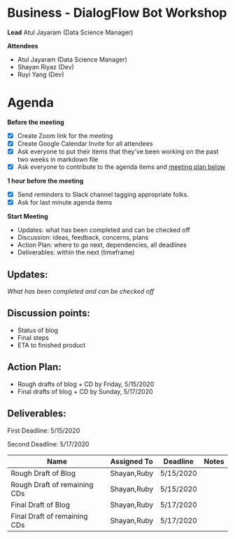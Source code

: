# Business - DialogFlow Bot Workshop

**Lead**
Atul Jayaram (Data Science Manager)

**Attendees**

* Atul Jayaram (Data Science Manager)
* Shayan Riyaz (Dev)
* Ruyi Yang (Dev)

# Agenda

**Before the meeting**

- [x] Create Zoom link for the meeting
- [x] Create Google Calendar Invite for all attendees
- [x] Ask everyone to put their items that they've been working on the past two weeks in markdown file
- [x] Ask everyone to contribute to the agenda items and [meeting plan below](https://github.com/shreyagupta98/people/blob/master/meeting_template.md#updates)

**1 hour before the meeting**

- [x] Send reminders to Slack channel tagging appropriate folks. 
- [x] Ask for last minute agenda items

**Start Meeting**

* Updates: what has been completed and can be checked off
* Discussion: ideas, feedback, concerns, plans
* Action Plan: where to go next, dependencies, all deadlines
* Deliverables: within the next (timeframe)

## Updates:

*What has been completed and can be checked off*

## Discussion points:

* Status of blog
* Final steps
* ETA to finished product

## Action Plan:

* Rough drafts of blog + CD by Friday, 5/15/2020 
* Final drafts of blog + CD by Sunday, 5/17/2020 


## Deliverables:

First Deadline: 5/15/2020 

Second Deadline: 5/17/2020 



| Name                                | Assigned To  | Deadline  | Notes |
| ----------------------------------- | ------------ | --------- | ----- |
| Rough Draft of Blog                   | Shayan,Ruby | 5/15/2020   |       |
| Rough Draft of remaining CDs                     | Shayan,Ruby             | 5/15/2020    |       |
| Final Draft of Blog         | Shayan,Ruby             | 5/17/2020 |       |
| Final Draft of remaining CDs | Shayan,Ruby             | 5/17/2020 |       |
